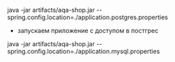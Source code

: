 java -jar artifacts/aqa-shop.jar --spring.config.location=./application.postgres.properties 
 - запускаем приложение с доступом в постгрес

java -jar artifacts/aqa-shop.jar --spring.config.location=./application.mysql.properties 
